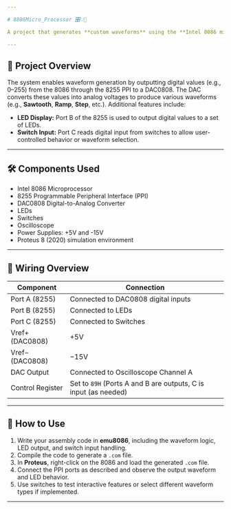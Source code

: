 ```yaml
---

# 8086Micro_Processor 🎛️💡🔘

A project that generates **custom waveforms** using the **Intel 8086 microprocessor**, the **8255 PPI interface**, and a **DAC0808**, with real-time control via **Switches** and visual feedback through **LEDs**. The waveform is visualized on an **oscilloscope** in the **Proteus 8.1 (2020)** simulation environment.

---
```


## 🧠 Project Overview

The system enables waveform generation by outputting digital values (e.g., 0–255) from the 8086 through the 8255 PPI to a DAC0808. The DAC converts these values into analog voltages to produce various waveforms (e.g., **Sawtooth**, **Ramp**, **Step**, etc.). Additional features include:

* **LED Display:** Port B of the 8255 is used to output digital values to a set of LEDs.
* **Switch Input:** Port C reads digital input from switches to allow user-controlled behavior or waveform selection.

---

## 🛠️ Components Used

* Intel 8086 Microprocessor
* 8255 Programmable Peripheral Interface (PPI)
* DAC0808 Digital-to-Analog Converter
* LEDs
* Switches
* Oscilloscope
* Power Supplies: +5V and -15V
* Proteus 8 (2020) simulation environment

---

## 🔌 Wiring Overview

| Component        | Connection                                                    |
| ---------------- | ------------------------------------------------------------- |
| Port A (8255)    | Connected to DAC0808 digital inputs                           |
| Port B (8255)    | Connected to LEDs                                             |
| Port C (8255)    | Connected to Switches                                         |
| Vref+ (DAC0808)  | +5V                                                           |
| Vref− (DAC0808)  | −15V                                                          |
| DAC Output       | Connected to Oscilloscope Channel A                           |
| Control Register | Set to `89H` (Ports A and B are outputs, C is input (as needed) |

---

## 📝 How to Use

1. Write your assembly code in **emu8086**, including the waveform logic, LED output, and switch input handling.
2. Compile the code to generate a `.com` file.
3. In **Proteus**, right-click on the 8086 and load the generated `.com` file.
4. Connect the PPI ports as described and observe the output waveform and LED behavior.
5. Use switches to test interactive features or select different waveform types if implemented.

---
